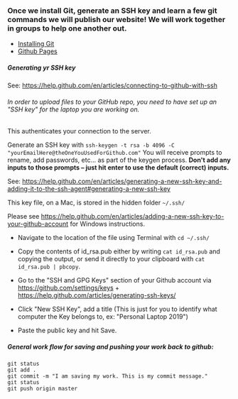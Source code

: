 
### Once we install Git, generate an SSH key and learn a few git commands we will publish our website! We will work together in groups to help one another out. 
* [Installing Git](https://git-scm.com/downloads)
* [Github Pages](https://pages.github.com/)

##### Generating yr SSH key
See: https://help.github.com/en/articles/connecting-to-github-with-ssh

###### In order to upload files to your GitHub repo, you need to have set up an "SSH key" for the laptop you are working on.

This authenticates your connection to the server.

Generate an SSH key with
``` ssh-keygen -t rsa -b 4096 -C "yourEmailHere@theOneYouUsedForGithub.com" ```
You will receive prompts to rename, add passwords, etc... as part of the keygen process. **Don't add any inputs to those prompts – just hit enter to use the default (correct) inputs.**

See: https://help.github.com/en/articles/generating-a-new-ssh-key-and-adding-it-to-the-ssh-agent#generating-a-new-ssh-key

This key file, on a Mac, is stored in the hidden folder ``` ~/.ssh/ ```

Please see https://help.github.com/en/articles/adding-a-new-ssh-key-to-your-github-account for Windows instructions.

* Navigate to the location of the file using Terminal with ``` cd ~/.ssh/ ```

* Copy the contents of id_rsa.pub either by writing ``` cat id_rsa.pub ``` and copying the output, or send it directly to your clipboard with ``` cat id_rsa.pub | pbcopy ```.

* Go to the "SSH and GPG Keys" section of your Github account via https://github.com/settings/keys + https://help.github.com/articles/generating-ssh-keys/


* Click "New SSH Key", add a title (This is just for you to identify what computer the Key belongs to, ex: "Personal Laptop 2019")

* Paste the public key and hit Save.


##### General work flow for saving and pushing your work back to github:

```
git status
git add .
git commit -m "I am saving my work. This is my commit message."
git status
git push origin master
```